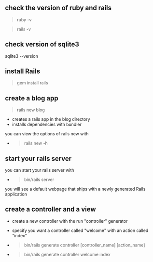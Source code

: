 ## check the version of ruby and rails

>ruby -v

>rails -v

## check version of sqlite3

sqlite3 --version

## install Rails

>gem install rails

## create a blog app

>rails new blog

  * creates a rails app in the blog directory
  * installs dependencies with bundler

you can view the options of rails new with

  * >rails new -h

## start your rails server

  you can start your rails server with

  * >bin/rails server

  you will see a default webpage that ships with a newly generated Rails application

## create a controller and a view

  * create a new controller with the run "controller" generator

  * specify you want a controller called "welcome" with an action called "index"

  * >bin/rails generate controller [controller_name] [action_name]

  * >bin/rails generate controller welcome index


